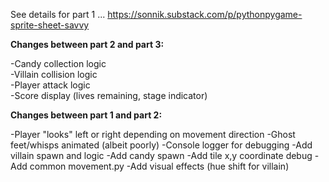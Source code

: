 See details for part 1 ... https://sonnik.substack.com/p/pythonpygame-sprite-sheet-savvy


**Changes between part 2 and part 3:**

-Candy collection logic  
-Villain collision logic  
-Player attack logic  
-Score display (lives remaining, stage indicator)

**Changes between part 1 and part 2:**

-Player "looks" left or right depending on movement direction
-Ghost feet/whisps animated (albeit poorly)
-Console logger for debugging
-Add villain spawn and logic
-Add candy spawn
-Add tile x,y coordinate debug
-Add common movement.py 
-Add visual effects (hue shift for villain)

